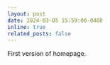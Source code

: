 ```yaml
---
layout: post
date: 2024-03-05 15:59:00-0400
inline: true
related_posts: false
---
```


First version of homepage.
